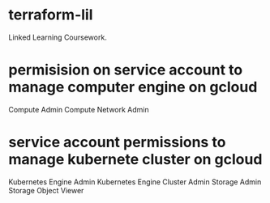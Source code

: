 # terraform-lil

Linked Learning Coursework.

# permisision on service account to manage computer engine on gcloud
Compute Admin
Compute Network Admin

# service account permissions to manage kubernete cluster on gcloud
Kubernetes Engine Admin
Kubernetes Engine Cluster Admin
Storage Admin
Storage Object Viewer